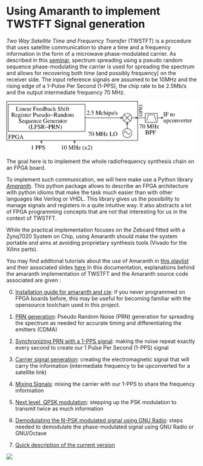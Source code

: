 # Using Amaranth to implement TWSTFT Signal generation

*Two Way Satellite Time and Frequency Transfer* (TWSTFT) is a procedure that uses satellite communication to share a time and a frequency information in the form of a microwave phase-modulated carrier. As described in this [seminar](https://www.youtube.com/watch?v=9GlbMpPXi_A), spectrum spreading using a pseudo random sequence phase-modulating the carrier is used for spreading the spectrum and allows for recovering both time (and possibly frequency) on the receiver side. The input reference signals are assumed to be 10MHz and the rising edge of a 1-Pulse Per Second (1-PPS), the chip rate to be 2.5Mb/s and the output intermediate frequency 70 MHz.

<img src="figures/setup.png">

The goal here is to implement the whole radiofrequency synthesis chain on an FPGA board.

To implement such communication, we will here make use a Python library [_Amaranth_](https://github.com/amaranth-lang/amaranth). This python package allows to describe an FPGA architecture with python idioms that make the task much easier than with other languages like Verilog or VHDL. This library gives us the possibility to manage signals and registers in a quite intuitive way. It also abstracts a lot of FPGA programming concepts that are not that interesting for us in the context of TWSTFT. 

While the practical implementation focuses on the Zeboard fitted with a Zynq7020 System on Chip, using Amaranth should make the system portable and aims at avoiding proprietary synthesis tools (Vivado for the Xilinx parts).

You may find additonal tutorials about the use of Amaranth in [this playlist](https://www.youtube.com/watch?v=b_n8l795CQI&list=PLCfH8xIFcsLlklxjWLaXC_TZ9BlF0FuI9&ab_channel=EuropeanGNURadioDays)
 and their associated slides [here](./EuGRD_tutorial/slides_nath) 
In this documentation, explanations behind the amaranth implementation of TWSTFT and the Amaranth source code associated are given :

0. [Installation guide for amaranth and cie](Doc/0_Installation.md):
if you never programmed on FPGA boards before, this may be useful for becoming familiar with the opensource toolchain used in this project.

1. [PRN generation](Doc/1_PRN.md):
Pseudo Random Noise (PRN) generation for spreading the spectrum as needed for accurate timing and differentiating the emitters (CDMA)

2. [Synchronizing PRN with a 1-PPS signal](Doc/2_Sync_PRN_1PPS.md):
making the noise repeat exactly every second to create our 1 Pulse Per Second (1-PPS) signal

3. [Carrier signal generation](Doc/3_Carrier_Generation.md):
creating the electromagnetic signal that will carry the information (intermediate frequency to be upconverted for a satellite link)

4. [Mixing Signals](Doc/4_Mixing_Signals.md):
mixing the carrier with our 1-PPS to share the frequency information

5. [Next level, QPSK modulation](Doc/5_another_modulation.md):
stepping up the PSK modulation to transmit twice as much information

6. [Demodulating the N-PSK modulated signal using GNU Radio](Doc/6_Demodulation.md):
steps needed to demodulate the phase-modulated signal using GNU Radio or GNU/Octave

7. [Quick description of the current version](Doc/AboutTheCurrentVersion.md)

<img src="figures/220525ranging.svg">
